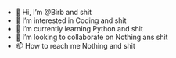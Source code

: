 - 👋 Hi, I’m @Birb and shit
- 👀 I’m interested in Coding and shit
- 🌱 I’m currently learning Python and shit
- 💞️ I’m looking to collaborate on Nothing ans shit
- 📫 How to reach me Nothing and shit
<!---
EarlyBirdIRL/EarlyBirdIRL is a ✨ special ✨ repository because its `README.md` (this file) appears on your GitHub profile.
You can click the Preview link to take a look at your changes.
--->
